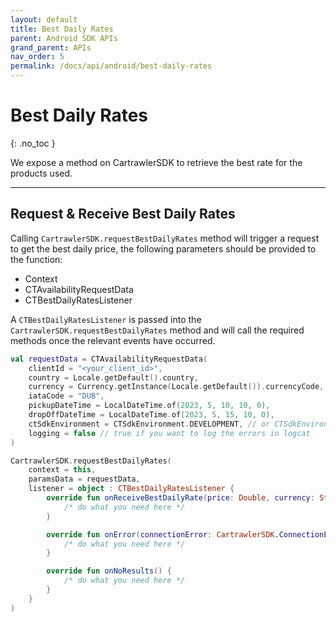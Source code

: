 ```yaml
---
layout: default
title: Best Daily Rates
parent: Android SDK APIs
grand_parent: APIs
nav_order: 5
permalink: /docs/api/android/best-daily-rates
---
```


# Best Daily Rates

{: .no_toc }

We expose a method on CartrawlerSDK to retrieve the best rate for the products used.   

---

## Request & Receive Best Daily Rates

Calling `CartrawlerSDK.requestBestDailyRates` method will trigger a request to get the best daily price, the following parameters should be provided to the function:

- Context
- CTAvailabilityRequestData
- CTBestDailyRatesListener

A `CTBestDailyRatesListener` is passed into the `CartrawlerSDK.requestBestDailyRates` method and will call the required methods once the relevant events have occurred. 

```kotlin
val requestData = CTAvailabilityRequestData(
    clientId = "<your_client_id>",
    country = Locale.getDefault().country,
    currency = Currency.getInstance(Locale.getDefault()).currencyCode,
    iataCode = "DUB",
    pickupDateTime = LocalDateTime.of(2023, 5, 10, 10, 0),
    dropOffDateTime = LocalDateTime.of(2023, 5, 15, 10, 0),
    ctSdkEnvironment = CTSdkEnvironment.DEVELOPMENT, // or CTSdkEnvironment.PRODUCTION
    logging = false // true if you want to log the errors in logcat
)

CartrawlerSDK.requestBestDailyRates(
    context = this,
    paramsData = requestData,
    listener = object : CTBestDailyRatesListener {
        override fun onReceiveBestDailyRate(price: Double, currency: String) {
            /* do what you need here */ 
        }

        override fun onError(connectionError: CartrawlerSDK.ConnectionError) {
            /* do what you need here */ 
        }

        override fun onNoResults() {
            /* do what you need here */ 
        }
    }
)
```